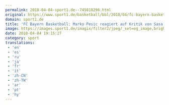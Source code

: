 ```yaml
---
permalink: 2018-04-04-sport1.de--745810296.html
original: https://www.sport1.de/basketball/bbl/2018/04/fc-bayern-basketball-marko-pesic-reagiert-auf-kritik-von-alexander-djordjevic
domain: sport1.de
title: 'FC Bayern Basketball: Marko Pesic reagiert auf Kritik von Sasa Djordjevic'
image: https://images.sport1.de/imagix/filter2/jpeg/_set=og_image,brightness=106,sharpness=0.51,focus=45x28/imagix/bc5da97d-bcf3-11e4-a4f7-f80f41fc63ce
date: 2018-04-04 19:15:27
category: sport
translations: 
 - 'en'
 - 'es'
 - 'ru'
 - 'ja'
 - 'fr'
 - 'it'
 - 'zh-CN'
 - 'zh-TW'
 - 'ar'
 - 'pt'
 - 'hy'
---
```


